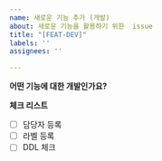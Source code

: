 ```yaml
---
name: 새로운 기능 추가 (개발)
about: 새로운 기능을 활용하기 위한  issue
title: "[FEAT-DEV]"
labels: ''
assignees: ''

---
```


**어떤 기능에 대한 개발인가요?**

**체크 리스트**
- [ ] 담당자 등록
- [ ] 라벨 등록
- [ ] DDL 체크
